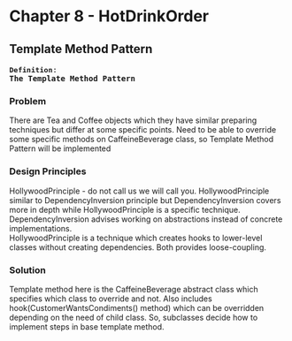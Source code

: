 ﻿# Chapter 8 - HotDrinkOrder

## Template Method Pattern

<pre>
<font size="3"><b>Definition</b></font>:
<b>The Template Method Pattern</b>
</pre>

### Problem
There are Tea and Coffee objects which they have similar preparing techniques but differ at some specific points.
Need to be able to override some specific methods on CaffeineBeverage class, so Template Method Pattern will be implemented 


### Design Principles
HollywoodPrinciple - do not call us we will call you.
HollywoodPrinciple similar to DependencyInversion principle but DependencyInversion covers more in depth
while HollywoodPrinciple is a specific technique.
DependencyInversion advises working on abstractions instead of concrete implementations.  
HollywoodPrinciple is a technique which creates hooks to lower-level classes without creating dependencies.
Both provides loose-coupling.

### Solution
Template method here is the CaffeineBeverage abstract class which specifies which class to override and not.
Also includes hook(CustomerWantsCondiments() method) which can be overridden depending on the need of child class.
So, subclasses decide how to implement steps in base template method.